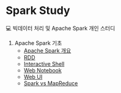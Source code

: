 # Spark Study
💻 빅데이터 처리 및 Apache Spark 개인 스터디

1. Apache Spark 기초
    - [Apache Spark 개요](https://github.com/data-say/spark-study/blob/main/1.%20Apache%20Spark%20%EA%B8%B0%EC%B4%88/Apache%20Spark%20%EA%B0%9C%EC%9A%94.md)
    - [RDD](https://github.com/data-say/spark-study/blob/main/1.%20Apache%20Spark%20%EA%B8%B0%EC%B4%88/RDD.md)
    - [Interactive Shell](https://github.com/data-say/spark-study/blob/main/1.%20Apache%20Spark%20%EA%B8%B0%EC%B4%88/Spark%20Interactive%20Shell.md)
    - [Web Notebook](https://github.com/data-say/spark-study/blob/main/1.%20Apache%20Spark%20%EA%B8%B0%EC%B4%88/Web%20Notebook.md)
    - [Web UI](https://github.com/data-say/spark-study/blob/main/1.%20Apache%20Spark%20%EA%B8%B0%EC%B4%88/Web%20UI%2C%20Driver%20Cluster%20Manager.md)
    - [Spark vs MapReduce](https://github.com/data-say/spark-study/blob/main/1.%20Apache%20Spark%20%EA%B8%B0%EC%B4%88/Spark%20vs%20MapReduce.md)
